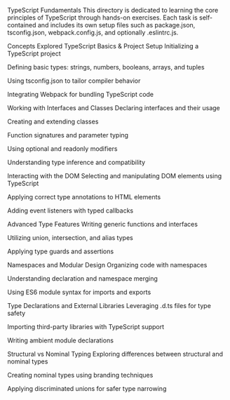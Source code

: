 TypeScript Fundamentals
This directory is dedicated to learning the core principles of TypeScript through hands-on exercises. Each task is self-contained and includes its own setup files such as package.json, tsconfig.json, webpack.config.js, and optionally .eslintrc.js.

Concepts Explored
TypeScript Basics & Project Setup
Initializing a TypeScript project

Defining basic types: strings, numbers, booleans, arrays, and tuples

Using tsconfig.json to tailor compiler behavior

Integrating Webpack for bundling TypeScript code

Working with Interfaces and Classes
Declaring interfaces and their usage

Creating and extending classes

Function signatures and parameter typing

Using optional and readonly modifiers

Understanding type inference and compatibility

Interacting with the DOM
Selecting and manipulating DOM elements using TypeScript

Applying correct type annotations to HTML elements

Adding event listeners with typed callbacks

Advanced Type Features
Writing generic functions and interfaces

Utilizing union, intersection, and alias types

Applying type guards and assertions

Namespaces and Modular Design
Organizing code with namespaces

Understanding declaration and namespace merging

Using ES6 module syntax for imports and exports

Type Declarations and External Libraries
Leveraging .d.ts files for type safety

Importing third-party libraries with TypeScript support

Writing ambient module declarations

Structural vs Nominal Typing
Exploring differences between structural and nominal types

Creating nominal types using branding techniques

Applying discriminated unions for safer type narrowing


